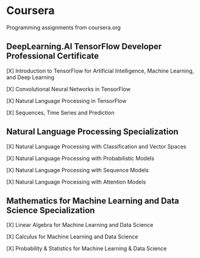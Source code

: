 # Coursera
Programming assignments from coursera.org

## DeepLearning.AI TensorFlow Developer Professional Certificate

[X] Introduction to TensorFlow for Artificial Intelligence, Machine Learning, and Deep Learning

[X] Convolutional Neural Networks in TensorFlow

[X] Natural Language Processing in TensorFlow

[X] Sequences, Time Series and Prediction

## Natural Language Processing Specialization

[X] Natural Language Processing with Classification and Vector Spaces

[X] Natural Language Processing with Probabilistic Models

[X] Natural Language Processing with Sequence Models

[X] Natural Language Processing with Attention Models

## Mathematics for Machine Learning and Data Science Specialization

[X] Linear Algebra for Machine Learning and Data Science

[X] Calculus for Machine Learning and Data Science

[X] Probability & Statistics for Machine Learning & Data Science
